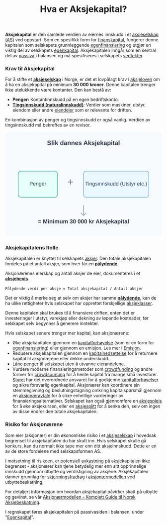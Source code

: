 ﻿---
title: "Hva er Aksjekapital?"
seoTitle: "Hva er aksjekapital? | Krav, bruk og endringer"
description: "Aksjekapital er eiernes innskudd i et aksjeselskap. Lær lovkrav i Norge, hvordan kapitalen brukes, og hvordan den kan økes, settes ned eller betales inn i ting."
summary: "Definisjon av aksjekapital, lovkrav i Norge og hvordan kapitalen brukes og endres gjennom kapitalforhøyelse, nedsettelse og tingsinnskudd."
---

**Aksjekapital** er den samlede verdien av eiernes innskudd i et [aksjeselskap (AS)](/blogs/regnskap/hva-er-et-aksjeselskap "Hva er et Aksjeselskap? Komplett Guide til Selskapsformen") ved oppstart. Som en spesifikk form for [finanskapital](/blogs/regnskap/hva-er-finanskapital "Hva er Finanskapital? Definisjon, Typer og Betydning i Regnskap"), fungerer denne kapitalen som selskapets grunnleggende [egenfinansiering](/blogs/regnskap/hva-er-egenfinansiering "Hva er Egenfinansiering? Komplett Guide til Egenkapitalfinansiering") og utgjør en viktig del av selskapets [egenkapital](/blogs/regnskap/hva-er-egenkapital "Hva er Egenkapital? Komplett Guide til Egenkapital i Regnskap"). Aksjekapitalen inngår som en sentral del av [passiva](/blogs/regnskap/hva-er-passiva "Hva er Passiva? En Guide til Gjeld og Egenkapital i Regnskap") i balansen og må spesifiseres i selskapets [vedtekter](/blogs/regnskap/hva-er-vedtekter-for-aksjeselskap "Hva er Vedtekter for Aksjeselskap? Krav og Innhold").

### Krav til Aksjekapital

For å stifte et **[aksjeselskap](/blogs/regnskap/hva-er-et-aksjeselskap "Hva er et Aksjeselskap? Komplett Guide til Selskapsformen")** i Norge, er det et lovpålagt krav i [aksjeloven](/blogs/regnskap/hva-er-aksjeloven "Hva er Aksjeloven? Regler for Aksjeselskaper i Norge") om å ha en aksjekapital på minimum **30 000 kroner**. Denne kapitalen trenger ikke utelukkende være kontanter. Den kan bestå av:

*   **Penger:** Kontantinnskudd på en egen bedriftskonto.
*   **[Tingsinnskudd (naturalinnskudd)](/blogs/regnskap/tingsinnskudd "Hva er Tingsinnskudd? Guide til apportinnskudd og naturalinnskudd")**: Verdier som maskiner, utstyr, eiendom eller andre [eiendeler](/blogs/regnskap/hva-er-aktiva "Hva er Aktiva? En Komplett Guide til Eiendeler i Regnskap") som er relevante for driften.

En kombinasjon av penger og tingsinnskudd er også vanlig. Verdien av tingsinnskudd må bekreftes av en revisor.

![Illustrasjon som viser at penger og eiendeler utgjør aksjekapitalen](aksjekapital-components.svg)

### Aksjekapitalens Rolle

Aksjekapitalen er knyttet til selskapets [aksjer](/blogs/regnskap/hva-er-en-aksje "Hva er en Aksje? En Enkel Forklaring"). Den totale aksjekapitalen fordeles på et antall aksjer, som hver får en **[pålydende](/blogs/regnskap/palydende "Hva er Pålydende? Guide til pålydende verdi per aksje")**.

Aksjonærenes eierskap og antall aksjer de eier, dokumenteres i et [**aksjebevis**](/blogs/regnskap/hva-er-et-aksjebevis "Hva er et Aksjebevis? En Komplett Guide").

`Pålydende verdi per aksje = Total aksjekapital / Antall aksjer`

Det er viktig å merke seg at selv om aksjer har samme **[pålydende](/blogs/regnskap/palydende "Hva er Pålydende? Guide til pålydende verdi per aksje")**, kan de ha ulike rettigheter hvis selskapet har opprettet forskjellige [aksjeklasser](/blogs/regnskap/hva-er-aksjeklasser "Hva er Aksjeklasser? A-aksjer og B-aksjer Forklart").

Denne kapitalen skal brukes til å finansiere driften, enten det er investeringer i utstyr, varekjøp eller dekning av løpende kostnader, før selskapet selv begynner å generere inntekter.

Hvis selskapet senere trenger mer kapital, kan aksjonærene:

* Øke aksjekapitalen gjennom en [kapitalforhøyelse](/blogs/regnskap/kapitalforhoyelse "Kapitalforhøyelse: Metoder og Regnskapsføring") (som er en form for [egenfinansiering](/blogs/regnskap/hva-er-egenfinansiering "Hva er Egenfinansiering? Komplett Guide til Egenkapitalfinansiering")) eller gjennom en emisjon. Les mer i [Emisjon](/blogs/regnskap/emisjon "Hva er Emisjon? En komplett guide til kapitalforhøyelse og aksjeutstedelse").
* Redusere aksjekapitalen gjennom en [kapitalnedsettelse](/blogs/regnskap/kapitalnedsettelse "Kapitalnedsettelse: Metoder og Regnskapsføring") for å returnere kapital til aksjonærene eller dekke underskudd.
* [Låne penger til selskapet](/blogs/regnskap/hva-er-aksjonaerlan-til-as "Hva er Aksjonærlån til AS? Finansiering, Skatt og Praktiske Råd") uten å utvanne eierandelene.
* Vurdere moderne finansieringsmetoder som [crowdfunding](/blogs/regnskap/hva-er-crowdfunding "Hva er Crowdfunding i Regnskap? Regnskapsføring, Skatt og Juridiske Krav") og andre former for [crowdsourcing](/blogs/regnskap/hva-er-crowdsourcing "Hva er Crowdsourcing i Regnskap? Fordeler, Utfordringer og Praktisk Anvendelse") for å hente kapital fra mange små investorer.
[Styret](/blogs/regnskap/hva-er-styre "Hva er Styre? Ansvar, Rolle og Oppgaver i Aksjeselskap") har det overordnede ansvaret for å godkjenne [kapitalforhøyelser](/blogs/regnskap/kapitalforhoyelse "Kapitalforhøyelse: Metoder og Regnskapsføring") og sikre forsvarlig egenkapital. Aksjonærer kan koordinere sin stemmegivning og beslutningstagning omkring kapitalspørsmål gjennom en [aksjonæravtale](/blogs/regnskap/aksjonaeravtale "Hva er en Aksjonæravtale? En Omfattende Guide til Aksjonæravtaler i Norge") for å sikre enhetlige vurderinger av finansieringsalternativer. Selskapet kan også gjennomføre en [aksjespleis](/blogs/regnskap/hva-er-aksjespleis "Hva er Aksjespleis? En Detaljert Guide") for å øke aksjekursen, eller en [aksjesplitt](/blogs/regnskap/hva-er-aksjesplitt "Hva er en Aksjesplitt? En Komplett Guide") for å senke den, selv om ingen av disse endrer den totale aksjekapitalen.

### Risiko for Aksjonærene

Som eier (aksjonær) er din økonomiske risiko i et [aksjeselskap](/blogs/regnskap/hva-er-et-aksjeselskap "Hva er et Aksjeselskap? Komplett Guide til Selskapsformen") i hovedsak begrenset til aksjekapitalen du har skutt inn. Hvis selskapet skulle gå konkurs, kan du normalt ikke tape mer enn ditt aksjeinnskudd. Dette er en av de store fordelene med selskapsformen AS.

I motsetning til risikoen, er potensiell [avkastning](/blogs/regnskap/hva-er-avkastning "Hva er Avkastning? Komplett Guide til Investeringsavkastning og Beregning") på aksjekapitalen ikke begrenset - aksjonærer kan tjene betydelig mer enn sitt opprinnelige innskudd gjennom utbytte og verdistigning av aksjene. Aksjekapitalen danner grunnlag for [skjermingsfradrag](/blogs/regnskap/hva-er-skjermingsfradrag "Hva er Skjermingsfradrag? Skattefradrag for Alternativkostnad ved Aksjeinvestering") i [aksjonærmodellen](/blogs/regnskap/aksjonaermodellen "Aksjonærmodellen: Skattemodell for Utbytte og Gevinst") ved utbyttebeskatning.

For detaljert informasjon om hvordan aksjekapital påvirker skatt på utbytte og gevinst, se vår [Aksjonærmodellen - Komplett Guide til Norsk Aksjebeskatning](/blogs/regnskap/aksjonaermodellen-guide "Aksjonærmodellen - Komplett Guide til Norsk Aksjebeskatning").

I regnskapet føres aksjekapitalen på passivasiden i balansen, under "[Egenkapital](/blogs/regnskap/hva-er-egenkapital "Hva er Egenkapital? Komplett Guide til Egenkapital i Regnskap")".











